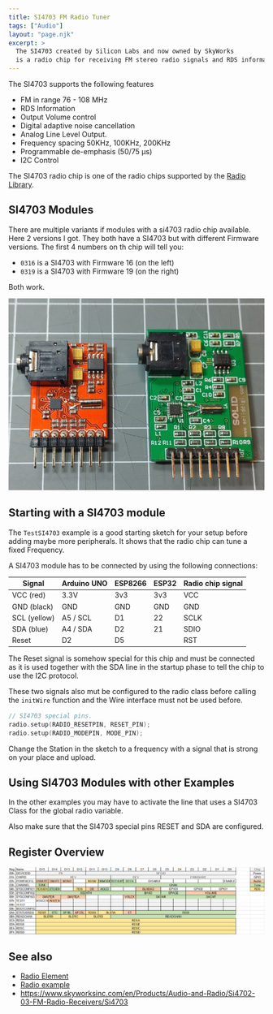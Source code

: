 ```yaml
---
title: SI4703 FM Radio Tuner
tags: ["Audio"]
layout: "page.njk"
excerpt: >
  The SI4703 created by Silicon Labs and now owned by SkyWorks
  is a radio chip for receiving FM stereo radio signals and RDS information.
---
```


The SI4703 supports the following features

* FM in range 76 - 108 MHz
* RDS Information
* Output Volume control
* Digital adaptive noise cancellation
* Analog Line Level Output.
* Frequency spacing 50KHz, 100KHz, 200KHz
* Programmable de-emphasis (50/75 µs)
* I2C Control

The SI4703 radio chip is one of the radio chips supported by the [Radio Library].


## SI4703 Modules

There are multiple variants if modules with a si4703 radio chip available. Here 2 versions I got.
They both have a SI4703 but with different Firmware versions. The first 4 numbers on th chip will tell you:

* `0316` is a SI4703 with Firmware 16 (on the left)
* `0319` is a SI4703 with Firmware 19 (on the right)

Both work.

![2 different si4703 modules](si4703-modules.jpg)


## Starting with a SI4703 module

The `TestSI4703` example is a good starting sketch for your setup before adding maybe more peripherals.
It shows that the radio chip can tune a fixed Frequency.

A SI4703 module has to be connected by using the following connections:

| Signal       | Arduino UNO | ESP8266 | ESP32 | Radio chip signal |
| ------------ | ----------- | ------- | ----- | ----------------- |
| VCC (red)    | 3.3V        | 3v3     | 3v3   | VCC               |
| GND (black)  | GND         | GND     | GND   | GND               |
| SCL (yellow) | A5 / SCL    | D1      | 22    | SCLK              |
| SDA (blue)   | A4 / SDA    | D2      | 21    | SDIO              |
| Reset        | D2          | D5      |       | RST               |

The Reset signal is somehow special for this chip and must be connected as it is used together with the SDA line
in the startup phase to tell the chip to use the I2C protocol.

These two signals also mut be configured to the radio class before calling the `initWire` function
and the Wire interface must not be used before.

``` cpp
// SI4703 special pins.
radio.setup(RADIO_RESETPIN, RESET_PIN);
radio.setup(RADIO_MODEPIN, MODE_PIN);
```

Change the Station in the sketch to a frequency with a signal that is strong on your place and upload.


## Using SI4703 Modules with other Examples

In the other examples you may have to activate the line that uses a SI4703 Class for the global radio variable.

Also make sure that the SI4703 special pins RESET and SDA are configured.


## Register Overview

![Alt text](si4703-registers.png)


## See also

* [Radio Element]
* [Radio example](/examples/radio.md)
* <https://www.skyworksinc.com/en/Products/Audio-and-Radio/Si4702-03-FM-Radio-Receivers/Si4703>


[Radio Library]:http://www.mathertel.de/Arduino/RadioLibrary.aspx
[Radio Element]:/elements/audio/radio.md
